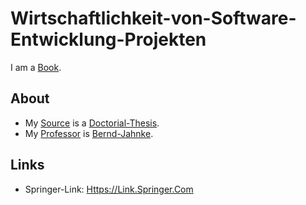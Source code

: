 # Wirtschaftlichkeit-von-Software-Entwicklung-Projekten

I am a [Book](700054.md).

## About

- My [Source](600130.md) is a [Doctorial-Thesis](640007.md).
- My [Professor](202000005.md) is [Bernd-Jahnke](1971091140.md).

## Links

- Springer-Link: [Https://Link.Springer.Com](https://link.springer.com/book/10.1007/978-3-663-12870-0)
